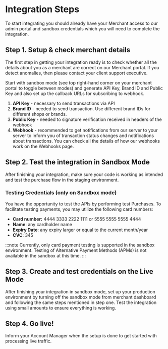# Integration Steps

To start integrating you should already have your Merchant access to our admin portal and sandbox credentials which you will need to complete the integration.

## Step 1. Setup & check merchant details

The first step in getting your integration ready is to check whether all the details about you as a merchant are correct on our Merchant portal. If you detect anomalies, then please contact your client support executive.

Start with sandbox mode (see top right-hand corner on your merchant portal to toggle between modes) and generate API Key, Brand ID and Public Key and also set up the callback URLs for subscribing to webhook.

1. **API Key** - necessary to send transactions via API
2. **Brand ID** - needed to send transaction. Use different brand IDs for different shops or brands.
3. **Public Key -** needed to signature verification received in headers of the webhook
4. **Webhook** - recommended to get notifications from our server to your server to inform you of transaction status changes and notifications about transactions. You can check all the details of how our webhooks work on the Webhooks page.

## Step 2. Test the integration in Sandbox Mode

After finishing your integration, make sure your code is working as intended and test the purchase flow in the staging environment.

### Testing Credentials (only on Sandbox mode)

You have the opportunity to test the APIs by performing test Purchases. To facilitate testing payments, you may utilize the following card numbers:

- **Card number:** 4444 3333 2222 1111 or 5555 5555 5555 4444
- **Name**: any cardholder name
- **Expiry Date**: any expiry larger or equal to the current month/year
- **CVC**: 345


:::note
Currently, only card payment testing is supported in the sandbox environment. Testing of Alternative Payment Methods (APMs) is not available in the sandbox at this time.
:::

## Step 3. Create and test credentials on the Live Mode

After finishing your integration in sandbox mode, set up your production environment by turning off the sandbox mode from merchant dashboard and following the same steps mentioned in step one. Test the integration using small amounts to ensure everything is working.

## Step 4. Go live!

Inform your Account Manager when the setup is done to get started with processing live traffic.